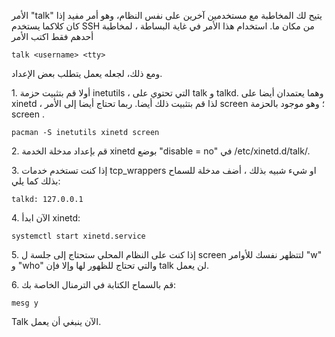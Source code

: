 الأمر "talk" يتيح لك المخاطبة مع مستخدمين آخرين على نفس النظام، وهو أمر مفيد إذا كان كلاكما يستخدم SSH من مكان ما. استخدام هذا الأمر في غاية البساطة ، لمخاطبة أحدهم فقط اكتب الأمر

 `talk <username> <tty>` 

ومع ذلك، لجعله يعمل يتطلب بعض الإعداد.

1\. أولا قم بتثبيت حزمة inetutils ، التي تحتوي على talk و talkd. وهما يعتمدان أيضا على xinetd ، لذا قم بتثبيت ذلك أيضا. ربما تحتاج أيضا إلى الأمر screen ؛ وهو موجود بالحزمة screen .

 `pacman -S inetutils xinetd screen` 

2\. قم بإعداد مدخلة الخدمة xinetd بوضع "disable = no" في /etc/xinetd.d/talk/.

3\. إذا كنت تستخدم خدمات tcp_wrappers او شيء شبيه بذلك ، أضف مدخلة للسماح بذلك كما يلي:

 `talkd: 127.0.0.1` 

4\. اﻵن ابدأ xinetd:

 `systemctl start xinetd.service` 

5\. إذا كنت على النظام المحلي ستحتاج إلى جلسة ل screen لتتظهر نفسك للأوامر "w" و "who" والتي تحتاج للظهور لها وإلا فإن talk لن يعمل.

6\. قم بالسماح الكتابة في الترمنال الخاصة بك:

 `mesg y` 

Talk اﻵن ينبغي أن يعمل.
